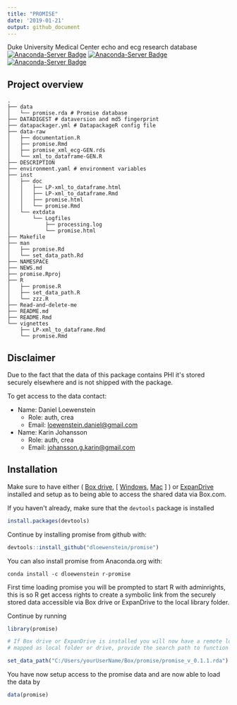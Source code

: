 ```yaml
---
title: "PROMISE"
date: '2019-01-21'
output: github_document
---
```


Duke University Medical Center echo and ecg research database
[![Anaconda-Server Badge](https://anaconda.org/dloewenstein/r-promise/badges/version.svg)](https://anaconda.org/dloewenstein/r-promise)
[![Anaconda-Server Badge](https://anaconda.org/dloewenstein/r-promise/badges/latest_release_relative_date.svg)](https://anaconda.org/dloewenstein/r-promise)
[![Anaconda-Server Badge](https://anaconda.org/dloewenstein/r-promise/badges/platforms.svg)](https://anaconda.org/dloewenstein/r-promise)
<!-- README.md is generated from README.Rmd. Please edit that file -->



## Project overview

```shell
.
├── data
│   └── promise.rda # Promise database
├── DATADIGEST # dataversion and md5 fingerprint
├── datapackager.yml # DatapackageR config file
├── data-raw
│   ├── documentation.R
│   ├── promise.Rmd
│   ├── promise_xml_ecg-GEN.rds
│   └── xml_to_dataframe-GEN.R
├── DESCRIPTION
├── environment.yaml # environment variables
├── inst
│   ├── doc
│   │   ├── LP-xml_to_dataframe.html
│   │   ├── LP-xml_to_dataframe.Rmd
│   │   ├── promise.html
│   │   └── promise.Rmd
│   └── extdata
│       └── Logfiles
│           ├── processing.log
│           └── promise.html
├── Makefile
├── man
│   ├── promise.Rd
│   └── set_data_path.Rd
├── NAMESPACE
├── NEWS.md
├── promise.Rproj
├── R
│   ├── promise.R
│   ├── set_data_path.R
│   └── zzz.R
├── Read-and-delete-me
├── README.md
├── README.Rmd
└── vignettes
    ├── LP-xml_to_dataframe.Rmd
    └── promise.Rmd
```

## Disclaimer

Due to the fact that the data of this package contains PHI it's stored securely elsewhere
 and is not shipped with the package.

To get access to the data contact:

- Name: Daniel Loewenstein
    - Role: auth, crea
    - Email: loewenstein.daniel@gmail.com
- Name: Karin Johansson
    - Role: auth, crea
    - Email: johansson.g.karin@gmail.com

## Installation

Make sure to have either ( [Box drive](https://www.box.com/en-se/resources/downloads/drive), [ [Windows](https://e3.boxcdn.net/box-installers/desktop/releases/win/Box-x64.msi), [Mac](https://e3.boxcdn.net/box-installers/desktop/releases/mac/Box.pkg) ] ) or [ExpanDrive](https://www.expandrive.com/download-expandrive) installed and setup as to being able to access the shared data via Box.com.

If you haven't already, make sure that the `devtools` package is installed


```r
install.packages(devtools)
```

Continue by installing promise from github with:


```r
devtools::install_github("dloewenstein/promise")
```

You can also install promise from Anaconda.org with:

```shell
conda install -c dloewenstein r-promise
```

First time loading promise you will be prompted to start R with adminrights,
this is so R get access rights to create a symbolic link from the securely stored data
accessible via Box drive or ExpanDrive to the local library folder.

Continue by running


```r
library(promise)

# If Box drive or ExpanDrive is installed you will now have a remote location
# mapped as local folder or drive, provide the search path to function below e.g

set_data_path("C:/Users/yourUserName/Box/promise/promise_v_0.1.1.rda") # Only need to run once
```

You have now setup access to the promise data and are now able to load the data by


```r
data(promise)
```
